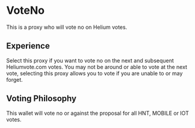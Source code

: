 # VoteNo

This is a proxy who will vote no on Helium votes.

## Experience

Select this proxy if you want to vote no on the next and subsequent Heliumvote.com votes.
You may not be around or able to vote at the next vote, selecting this proxy allows you to vote if you are unable to or may forget.

## Voting Philosophy

This wallet will vote no or against the proposal for all HNT, MOBILE or IOT votes.
